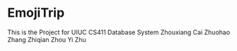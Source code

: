 # EmojiTrip
This is the Project for UIUC CS411 Database System
Zhouxiang Cai
Zhuohao Zhang
Zhiqian Zhou
Yi Zhu